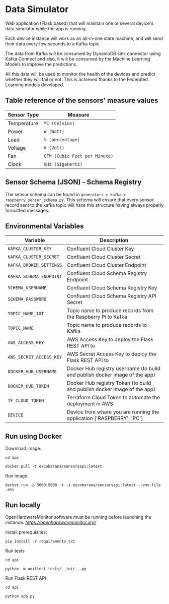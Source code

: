 # Data Simulator

Web application (Flask based) that will maintain one or several device's data simulator while the app is running.

Each device instance will work as an all-in-one state machine, and will send their data every few seconds to a Kafka 
topic.

The data from Kafka will be consumed by DynamoDB sink connector using Kafka Connect and also, it will be consumed by 
the Machine Learning Models to improve the predictions.

All this data will be used to monitor the health of the devices and predict whether they will fail or not. This is 
achieved thanks to the Federated Learning models developed.


## Table reference of the sensors' measure values

| Sensor Type | Measure                       |
|-------------|-------------------------------|
| Temperature | `ºC (Celsius)`                |
| Power       | `W (Watt)`                    |
| Load        | `% (percentage)`              |
| Voltage     | `V (Volt)`                    | 
| Fan         | `CFM (Cubic Feet per Minute)` | 
| Clock       | `GHz (GigaHertz)`             | 

## Sensor Schema (JSON) - Schema Registry

The sensor schema can be found in `generators > kafka > raspberry_sensor_schema.py`. This schema will ensure that every 
sensor record sent to the kafka topic will have this structure having always properly formatted messages.

## Environmental Variables

| Variable                | Description                                                                 |
|-------------------------|-----------------------------------------------------------------------------|
| `KAFKA_CLUSTER_KEY`     | Confluent Cloud Cluster Key                                                 |
| `KAFKA_CLUSTER_SECRET`  | Confluent Cloud Cluster Secret                                              |
| `KAFKA_BROKER_SETTINGS` | Confluent Cloud Cluster Endpoint                                            |
| `KAFKA_SCHEMA_ENDPOINT` | Confluent Cloud Schema Registry Endpoint                                    |
| `SCHEMA_USERNAME`       | Confluent Cloud Schema Registry Key                                         |
| `SCHEMA_PASSWORD`       | Confluent Cloud Schema Registry API Secret                                  |
| `TOPIC_NAME_IOT`        | Topic name to produce records from the Raspberry Pi to Kafka                |
| `TOPIC_NAME`            | Topic name to produce records to Kafka                                      |
| `AWS_ACCESS_KEY`        | AWS Access Key to deploy the Flask REST API to                              |
| `AWS_SECRET_ACCESS_KEY` | AWS Secret Access Key to deploy the Flask REST API to                       |
| `DOCKER_HUB_USERNAME`   | Docker Hub registry username (to build and publish docker image of the app) |
| `DOCKER_HUB_TOKEN`      | Docker Hub registry Token (to build and publish docker image of the app)    |
| `TF_CLOUD_TOKEN`        | Terraform Cloud Token to automate the deployment in AWS                     |
| `DEVICE`                | Device from where you are running the application ['RASPBERRY', 'PC']       |


## Run using Docker

Download image:

```shell
cd api
``` 
```shell
docker pull -t escobarana/sensorsapi:latest
```

Run image:

```shell
docker run -p 5000:5000 -t -i escobarana/sensorsapi:latest --env-file .env
```

## Run locally

OpenHardwareMonitor software must be running before launching the instance. 
*https://openhardwaremonitor.org/*

Install prerequisites:

```shell
pip install -r requirements.txt
```
Run tests
```shell
cd api
```
```shell
python -m unittest tests/__init__.py
```

Run Flask REST API
```shell
cd api
```
```shell
python app.py
```
